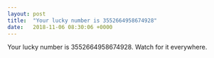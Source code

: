 ```yaml
---
layout: post
title:  "Your lucky number is 3552664958674928"
date:   2018-11-06 08:30:06 +0000
---
```

Your lucky number is 3552664958674928.  Watch for it everywhere.

